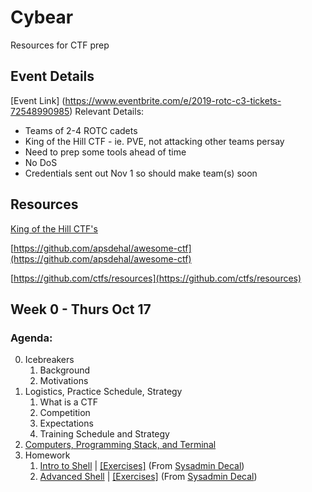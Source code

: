 # Cybear
Resources for CTF prep

## Event Details

[Event Link] (https://www.eventbrite.com/e/2019-rotc-c3-tickets-72548990985)
Relevant Details:

* Teams of 2-4 ROTC cadets
* King of the Hill CTF - ie. PVE, not attacking other teams persay
* Need to prep some tools ahead of time 
* No DoS
* Credentials sent out Nov 1 so should make team(s) soon

## Resources

[King of the Hill CTF's](https://koth.cs.umd.edu/)

[https://github.com/apsdehal/awesome-ctf](https://github.com/apsdehal/awesome-ctf)

[https://github.com/ctfs/resources](https://github.com/ctfs/resources)

## Week 0 - Thurs Oct 17

### Agenda:

0. Icebreakers
    1. Background
    2. Motivations
1. Logistics, Practice Schedule, Strategy
    1. What is a CTF 
    2. Competition
    3. Expectations
    4. Training Schedule and Strategy
2. [Computers, Programming Stack, and Terminal](https://docs.google.com/presentation/d/1YhHvlpnUBZr1Gb79HXkx78ug6gsRmyATkGdtgqDnQNA/edit?usp=sharing)
3. Homework
    1. [Intro to Shell](https://docs.google.com/presentation/d/1pBwcUE3lc4fxyefsIq0g2rbZfeJbH683YLJybEfo7eY/edit?usp=sharing) | [[Exercises]](https://decal.ocf.berkeley.edu/archives/2018-fall/labs/b1) (From [Sysadmin Decal](https://decal.ocf.berkeley.edu/archives/2018-fall/))
    2. [Advanced Shell](https://docs.google.com/presentation/d/1JY2NEhDNbu3OqNeS70U9-hjumbkirkt-3EpQFR17kpU/edit?usp=sharing) | [[Exercises]](https://decal.ocf.berkeley.edu/archives/2018-fall/labs/b2) (From [Sysadmin Decal](https://decal.ocf.berkeley.edu/archives/2018-fall/))

